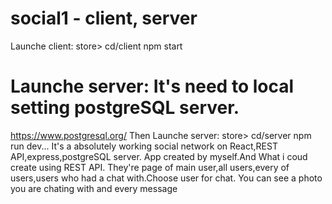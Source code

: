 # social1 - client, server
 Launche client: store> cd/client  npm start
# Launche server: It's  need to local setting  postgreSQL server.
https://www.postgresql.org/ Then Launche server: store> cd/server npm run dev...
It's a absolutely working social network on React,REST API,express,postgreSQL server. App created by myself.And What i coud create using REST API.
They're page of main user,all users,every of users,users who had a chat with.Choose user for chat. You can see a photo you are chating with and every message 
